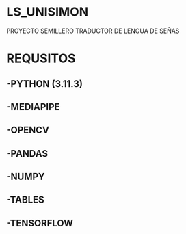 # LS_UNISIMON
PROYECTO SEMILLERO TRADUCTOR DE LENGUA DE SEÑAS


# REQUSITOS
## -PYTHON (3.11.3)
## -MEDIAPIPE
## -OPENCV
## -PANDAS
## -NUMPY
## -TABLES
## -TENSORFLOW

